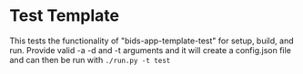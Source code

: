 # Test Template
This tests the functionality of "bids-app-template-test" for setup, build, and run.  Provide valid -a -d and -t arguments and it will create a config.json file and can then be run with 
```./run.py -t test```
